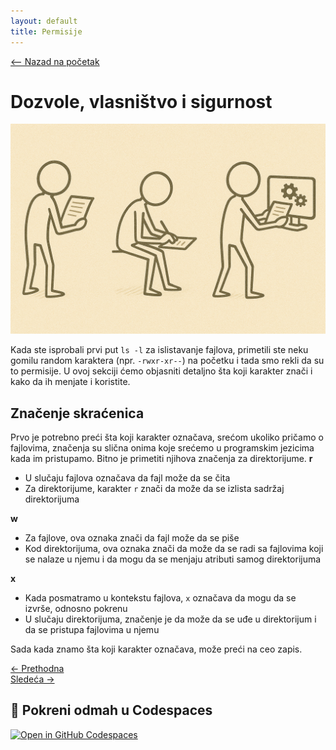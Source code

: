 ```yaml
---
layout: default
title: Permisije
---
```


<link rel="stylesheet" href="/UNIX-beginner-course/assets/css/custom.css">

<div style="margin-bottom: 1em;">
  <a href="/UNIX-beginner-course/" class="button-nav">⟵ Nazad na početak</a>
</div>

# Dozvole, vlasništvo i sigurnost

![rwx figures](../assets/diagrams/rwx_figure.png)

Kada ste isprobali prvi put `ls -l` za islistavanje fajlova, primetili ste neku gomilu random karaktera (npr. `-rwxr-xr--`) na početku i tada smo rekli da su to permisije. U ovoj sekciji ćemo objasniti detaljno šta koji karakter znači i kako da ih menjate i koristite.

## Značenje skraćenica

Prvo je potrebno preći šta koji karakter označava, srećom ukoliko pričamo o fajlovima, značenja su slična onima koje srećemo u programskim jezicima kada im pristupamo. Bitno je primetiti njihova značenja za direktorijume.
**r**
  * U slučaju fajlova označava da fajl može da se čita
  * Za direktorijume, karakter `r` znači da može da se izlista sadržaj direktorijuma

**w**
  * Za fajlove, ova oznaka znači da fajl može da se piše
  * Kod direktorijuma, ova oznaka znači da može da se radi sa fajlovima koji se nalaze u njemu i da mogu da se menjaju atributi samog direktorijuma

**x**
  * Kada posmatramo u kontekstu fajlova, `x` označava da mogu da se izvrše, odnosno pokrenu
  * U slučaju direktorijuma, značenje je da može da se uđe u direktorijum i da se pristupa fajlovima u njemu

Sada kada znamo šta koji karakter označava, može preći na ceo zapis.

<div class="nav-buttons-wrapper">
  <div class="nav-left">
    <a href="4_4-vezbe.html" class="button-nav">← Prethodna</a>
  </div>
  <div class="nav-right">
    <a href="5_2-permisije_razjasnjene.html" class="button-nav">Sledeća →</a>
  </div>
</div>


## 🚀 Pokreni odmah u Codespaces
[![Open in GitHub Codespaces](https://github.com/codespaces/badge.svg)](https://github.com/codespaces/new/?repo=dianasantavec/UNIX-beginner-course&devcontainer_path=.devcontainer/devcontainer.json)